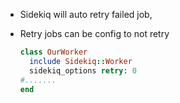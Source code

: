* Sidekiq will auto retry failed job,
* Retry jobs can be config to not retry

   ```ruby
   class OurWorker
     include Sidekiq::Worker
     sidekiq_options retry: 0
   #.......
   end
   ```
